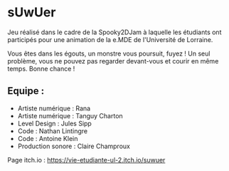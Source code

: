 <h1>sUwUer</h1>

Jeu réalisé dans le cadre de la Spooky2DJam à laquelle les étudiants ont participés pour une animation de la e.MDE de l'Université de Lorraine.

Vous êtes dans les égouts, un monstre vous poursuit, fuyez ! Un seul problème, vous ne pouvez pas regarder devant-vous et courir en même temps. Bonne chance !

<h2>Equipe :</h2>

- Artiste numérique : Rana
- Artiste numérique : Tanguy Charton
- Level Design : Jules Sipp
- Code : Nathan Lintingre
- Code : Antoine Klein
- Production sonore : Claire Champroux


Page itch.io : https://vie-etudiante-ul-2.itch.io/suwuer
